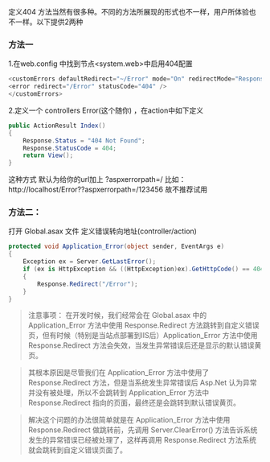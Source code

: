 定义404 方法当然有很多种。不同的方法所展现的形式也不一样，用户所体验也不一样。以下提供2两种

### 方法一   

1.在web.config 中找到节点<system.web>中启用404配置

```C#
<customErrors defaultRedirect="~/Error" mode="On" redirectMode="ResponseRedirect">
<error redirect="/Error" statusCode="404" />
</customErrors>
```

2.定义一个 controllers Error(这个随你) ，在action中如下定义

```C#
public ActionResult Index()
{
    Response.Status = "404 Not Found";
    Response.StatusCode = 404;
    return View();
} 
```

这种方式 默认为给你的url加上 ?aspxerrorpath=/  比如：http://localhost/Error??aspxerrorpath=/123456 故不推荐试用

### 方法二：

打开 Global.asax 文件 定义错误转向地址(controller/action)

```C#
protected void Application_Error(object sender, EventArgs e)
{
    Exception ex = Server.GetLastError();
    if (ex is HttpException && ((HttpException)ex).GetHttpCode() == 404)
    {
        Response.Redirect("/Error");
    }
}
```

>注意事项：
>在开发时候，我们经常会在 Global.asax 中的 Application_Error 方法中使用 Response.Redirect 方法跳转到自定义错误页，但有时候（特别是当站点部署到IIS后）Application_Error 方法中使用 Response.Redirect 方法会失效，当发生异常错误后还是显示的默认错误黄页。

>其根本原因是尽管我们在 Application_Error 方法中使用了 Response.Redirect 方法，但是当系统发生异常错误后 Asp.Net 认为异常并没有被处理，所以不会跳转到 Application_Error 方法中 Response.Redirect 指向的页面，最终还是会跳转到默认错误黄页。

>解决这个问题的办法很简单就是在 Application_Error 方法中使用 Response.Redirect 做跳转前，先调用 Server.ClearError() 方法告诉系统发生的异常错误已经被处理了，这样再调用 Response.Redirect 方法系统就会跳转到自定义错误页面了。